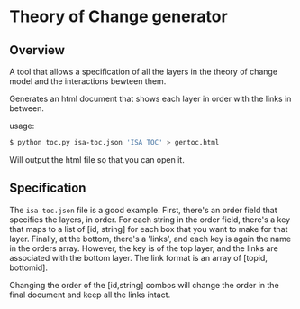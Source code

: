 Theory of Change generator
=============================

Overview
--------------

A tool that allows a specification of all the layers in the theory of change model and the interactions bewteen them. 

Generates an html document that shows each layer in order with the links in between.

usage:
```bash
$ python toc.py isa-toc.json 'ISA TOC' > gentoc.html
```

Will output the html file so that you can open it. 

Specification
-----------------

The `isa-toc.json` file is a good example. First, there's an order field that
specifies the layers, in order. For each string in the order field, there's a 
key that maps to a list of [id, string] for each box that you want to make for that
layer. Finally, at the bottom, there's a 'links', and each key is again the name
in the orders array. However, the key is of the top layer, and the links are 
associated with the bottom layer. The link format is an array of [topid, bottomid].

Changing the order of the [id,string] combos will change the order in the final 
document and keep all the links intact.



